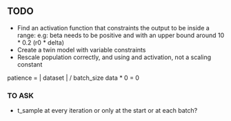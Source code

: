 ## TODO

- Find an activation function that constraints the output to be inside a range:
  e.g: beta needs to be positive and with an upper bound around 10 * 0.2 (r0 *
  delta)
- Create a twin model with variable constraints
- Rescale population correctly, and using and activation, not a scaling constant

patience = | dataset | / batch_size
data * 0 = 0

### TO ASK

- t_sample at every iteration or only at the start or at each batch?